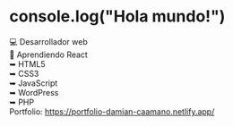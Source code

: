 <h1>console.log("Hola mundo!")</h1>

💻 Desarrollador web
<br>
🌱 Aprendiendo React
<br>
➥ HTML5
<br>
➥ CSS3
<br>
➥ JavaScript
<br>
➥ WordPress
<br>
➥ PHP
<br>
Portfolio: https://portfolio-damian-caamano.netlify.app/
